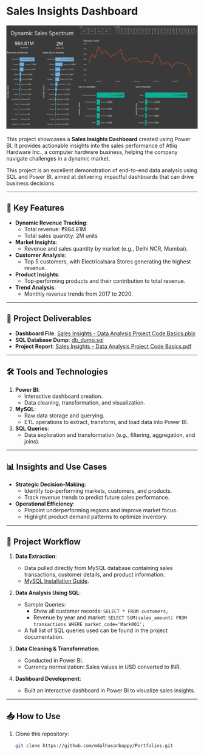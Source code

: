 # Sales Insights Dashboard

![Sales Insights](./Sales%20Insights%20-%20Data%20Analysis%20Project%20Code%20Basics.jpg)

This project showcases a **Sales Insights Dashboard** created using Power BI. It provides actionable insights into the sales performance of Atliq Hardware Inc., a computer hardware business, helping the company navigate challenges in a dynamic market. 

This project is an excellent demonstration of end-to-end data analysis using SQL and Power BI, aimed at delivering impactful dashboards that can drive business decisions.

---

## 🚀 Key Features
- **Dynamic Revenue Tracking**: 
  - Total revenue: ₹984.81M
  - Total sales quantity: 2M units
- **Market Insights**: 
  - Revenue and sales quantity by market (e.g., Delhi NCR, Mumbai).
- **Customer Analysis**: 
  - Top 5 customers, with Electricalsara Stores generating the highest revenue.
- **Product Insights**: 
  - Top-performing products and their contribution to total revenue.
- **Trend Analysis**: 
  - Monthly revenue trends from 2017 to 2020.

---

## 📂 Project Deliverables
- **Dashboard File**: [Sales Insights - Data Analysis Project Code Basics.pbix](https://github.com/mdalhasanbappy/Portfolios/blob/main/MS%20Power%20BI/Sales%20Insight%20of%20Atliq%20Hardware%20Inc./Sales%20Insights%20-%20Data%20Analysis%20Project%20Code%20Basics.pbix)
- **SQL Database Dump**: [db_dump.sql](https://github.com/mdalhasanbappy/Portfolios/blob/main/MS%20Power%20BI/Sales%20Insight%20of%20Atliq%20Hardware%20Inc./db_dump.sql)
- **Project Report**: [Sales Insights - Data Analysis Project Code Basics.pdf](https://github.com/mdalhasanbappy/Portfolios/blob/main/MS%20Power%20BI/Sales%20Insight%20of%20Atliq%20Hardware%20Inc./Sales%20Insights%20-%20Data%20Analysis%20Project%20Code%20Basics.pdf)

---

## 🛠️ Tools and Technologies
1. **Power BI**: 
   - Interactive dashboard creation.
   - Data cleaning, transformation, and visualization.
2. **MySQL**: 
   - Raw data storage and querying.
   - ETL operations to extract, transform, and load data into Power BI.
3. **SQL Queries**: 
   - Data exploration and transformation (e.g., filtering, aggregation, and joins).

---

## 📊 Insights and Use Cases
- **Strategic Decision-Making**:
  - Identify top-performing markets, customers, and products.
  - Track revenue trends to predict future sales performance.
- **Operational Efficiency**:
  - Pinpoint underperforming regions and improve market focus.
  - Highlight product demand patterns to optimize inventory.

---

## 📝 Project Workflow
1. **Data Extraction**:
   - Data pulled directly from MySQL database containing sales transactions, customer details, and product information.
   - [MySQL Installation Guide](https://www.youtube.com/watch?v=WuBcTJnIuzo).

2. **Data Analysis Using SQL**:
   - Sample Queries:
     - Show all customer records: `SELECT * FROM customers;`
     - Revenue by year and market: `SELECT SUM(sales_amount) FROM transactions WHERE market_code='Mark001';`
   - A full list of SQL queries used can be found in the project documentation.

3. **Data Cleaning & Transformation**:
   - Conducted in Power BI.
   - Currency normalization: Sales values in USD converted to INR.

4. **Dashboard Development**:
   - Built an interactive dashboard in Power BI to visualize sales insights.

---

## 📥 How to Use
1. Clone this repository:
   ```bash
   git clone https://github.com/mdalhasanbappy/Portfolios.git
